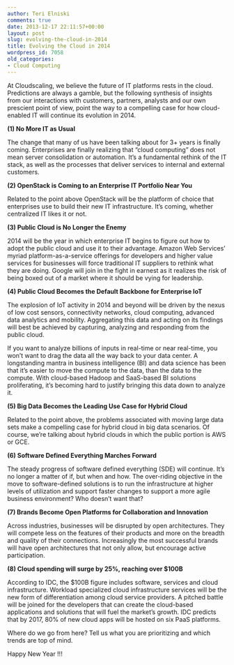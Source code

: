 ```yaml
---
author: Teri Elniski
comments: true
date: 2013-12-17 22:11:57+00:00
layout: post
slug: evolving-the-cloud-in-2014
title: Evolving the Cloud in 2014
wordpress_id: 7058
old_categories:
- Cloud Computing
---
```


At Cloudscaling, we believe the future of IT platforms rests in the cloud. Predictions are always a gamble, but the following synthesis of insights from our interactions with customers, partners, analysts and our own prescient point of view, point the way to a compelling case for how cloud-enabled IT will continue its evolution in 2014.

**(1) No More IT as Usual**

The change that many of us have been talking about for 3+ years is finally coming. Enterprises are finally realizing that “cloud computing” does not mean server consolidation or automation. It’s a fundamental rethink of the IT stack, as well as the processes that deliver services to internal and external customers.

**(2) OpenStack is Coming to an Enterprise IT Portfolio Near You**

Related to the point above OpenStack will be the platform of choice that enterprises use to build their new IT infrastructure. It’s coming, whether centralized IT likes it or not.

**(3) Public Cloud is No Longer the Enemy**

2014 will be the year in which enterprise IT begins to figure out how to adopt the public cloud and use it to their advantage. Amazon Web Services’ myriad platform-as-a-service offerings for developers and higher value services for businesses will force traditional IT suppliers to rethink what they are doing. Google will join in the fight in earnest as it realizes the risk of being boxed out of a market where it should be vying for leadership.

**(4) Public Cloud Becomes the Default Backbone for Enterprise IoT**

The explosion of IoT activity in 2014 and beyond will be driven by the nexus of low cost sensors, connectivity networks, cloud computing, advanced data analytics and mobility. Aggregating this data and acting on its findings will best be achieved by capturing, analyzing and responding from the public cloud.

If you want to analyze billions of inputs in real-time or near real-time, you won’t want to drag the data all the way back to your data center. A longstanding mantra in business intelligence (BI) and data science has been that it’s easier to move the compute to the data, than the data to the compute. With cloud-based Hadoop and SaaS-based BI solutions proliferating, it’s becoming hard to justify bringing this data down to analyze it.

**(5) Big Data Becomes the Leading Use Case for Hybrid Cloud**

Related to the point above, the problems associated with moving large data sets make a compelling case for hybrid cloud in big data scenarios. Of course, we’re talking about hybrid clouds in which the public portion is AWS or GCE.

**(6) Software Defined Everything Marches Forward**

The steady progress of software defined everything (SDE) will continue. It’s no longer a matter of if, but when and how. The over-riding objective in the move to software-defined solutions is to run the infrastructure at higher levels of utilization and support faster changes to support a more agile business environment? Who doesn’t want that?

**(7) Brands Become Open Platforms for Collaboration and Innovation**

Across industries, businesses will be disrupted by open architectures. They will compete less on the features of their products and more on the breadth and quality of their connections. Increasingly the most successful brands will have open architectures that not only allow, but encourage active participation.

**(8) Cloud spending will surge by 25%, reaching over $100B**

According to IDC, the $100B figure includes software, services and cloud infrastructure. Workload specialized cloud infrastructure services will be the new form of differentiation among cloud service providers. A pitched battle will be joined for the developers that can create the cloud-based applications and solutions that will fuel the market’s growth. IDC predicts that by 2017, 80% of new cloud apps will be hosted on six PaaS platforms.

Where do we go from here? Tell us what you are prioritizing and which trends are top of mind.

Happy New Year !!!

  
  

